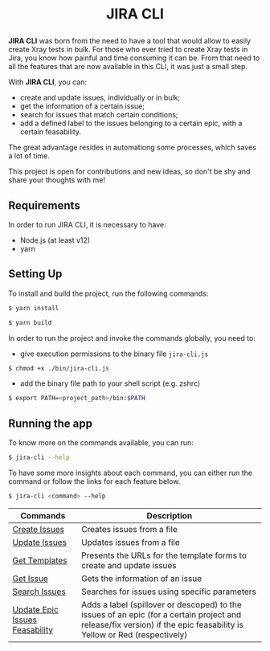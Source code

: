 <h1><p align="center">JIRA CLI</p></h1>

**JIRA CLI** was born from the need to have a tool that would allow to easily create Xray tests in bulk. For those who ever tried to create Xray tests in Jira, you know how painful and time consuming it can be.
From that need to all the features that are now available in this CLI, it was just a small step.

With **JIRA CLI**, you can:
- create and update issues, individually or in bulk;
- get the information of a certain issue;
- search for issues that match certain conditions;
- add a defined label to the issues belonging to a certain epic, with a certain feasability.

The great advantage resides in automationg some processes, which saves a lot of time. 

This project is open for contributions and new ideas, so don't be shy and share your thoughts with me!


## Requirements

In order to run JIRA CLI, it is necessary to have:
- Node.js (at least v12)
- yarn

## Setting Up

To install and build the project, run the following commands:

```bash
$ yarn install
```

```bash
$ yarn build
```

In order to run the project and invoke the commands globally, you need to:
-  give execution permissions to the binary file `jira-cli.js`

```bash
$ chmod +x ./bin/jira-cli.js
```

- add the binary file path to your shell script (e.g. zshrc)

```bash
$ export PATH=<project_path>/bin:$PATH
```

## Running the app

To know more on the commands available, you can run:

```bash
$ jira-cli --help 
```

To have some more insights about each command, you can either run the command or follow the links for each feature below.

```bash
$ jira-cli <command> --help 
```

| Commands      | Description |
| --------- | --------- |
| [Create Issues](./docs/features.md#CreateIssues)     | Creates issues from a file       |
| [Update Issues](./docs/features.md#UpdateIssues)   | Updates issues from a file        |
| [Get Templates](./docs/features.md#GetTemplates)   | Presents the URLs for the template forms to create and update issues        |
| [Get Issue](./docs/features.md#GetIssue)   | Gets the information of an issue        |
| [Search Issues](./docs/features.md#SearchIssues)   | Searches for issues using specific parameters        |
| [Update Epic Issues Feasability](./docs/features.md#UpdateEpicIssuesFeasability)   | Adds a label (spillover or descoped) to the issues of an epic (for a certain project and release/fix version) if the epic feasability is Yellow or Red (respectively)     |

